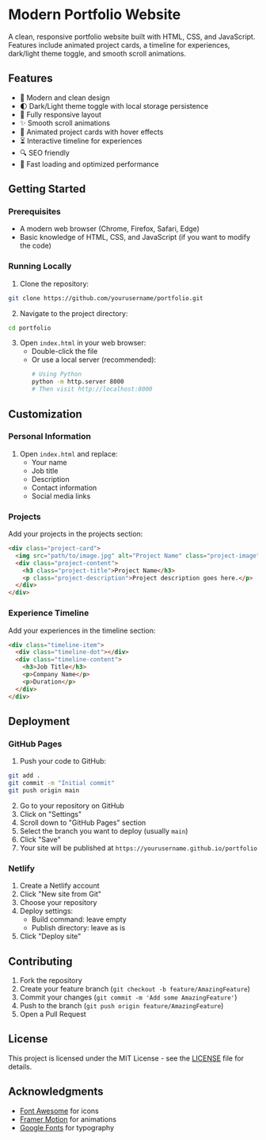 # Modern Portfolio Website

A clean, responsive portfolio website built with HTML, CSS, and JavaScript. Features include animated project cards, a timeline for experiences, dark/light theme toggle, and smooth scroll animations.

## Features

- 🎨 Modern and clean design
- 🌓 Dark/Light theme toggle with local storage persistence
- 📱 Fully responsive layout
- ✨ Smooth scroll animations
- 🎴 Animated project cards with hover effects
- ⏳ Interactive timeline for experiences
- 🔍 SEO friendly
- 🚀 Fast loading and optimized performance

## Getting Started

### Prerequisites

- A modern web browser (Chrome, Firefox, Safari, Edge)
- Basic knowledge of HTML, CSS, and JavaScript (if you want to modify the code)

### Running Locally

1. Clone the repository:

```bash
git clone https://github.com/yourusername/portfolio.git
```

2. Navigate to the project directory:

```bash
cd portfolio
```

3. Open `index.html` in your web browser:
   - Double-click the file
   - Or use a local server (recommended):
     ```bash
     # Using Python
     python -m http.server 8000
     # Then visit http://localhost:8000
     ```

## Customization

### Personal Information

1. Open `index.html` and replace:
   - Your name
   - Job title
   - Description
   - Contact information
   - Social media links

### Projects

Add your projects in the projects section:

```html
<div class="project-card">
  <img src="path/to/image.jpg" alt="Project Name" class="project-image" />
  <div class="project-content">
    <h3 class="project-title">Project Name</h3>
    <p class="project-description">Project description goes here.</p>
  </div>
</div>
```

### Experience Timeline

Add your experiences in the timeline section:

```html
<div class="timeline-item">
  <div class="timeline-dot"></div>
  <div class="timeline-content">
    <h3>Job Title</h3>
    <p>Company Name</p>
    <p>Duration</p>
  </div>
</div>
```

## Deployment

### GitHub Pages

1. Push your code to GitHub:

```bash
git add .
git commit -m "Initial commit"
git push origin main
```

2. Go to your repository on GitHub
3. Click on "Settings"
4. Scroll down to "GitHub Pages" section
5. Select the branch you want to deploy (usually `main`)
6. Click "Save"
7. Your site will be published at `https://yourusername.github.io/portfolio`

### Netlify

1. Create a Netlify account
2. Click "New site from Git"
3. Choose your repository
4. Deploy settings:
   - Build command: leave empty
   - Publish directory: leave as is
5. Click "Deploy site"

## Contributing

1. Fork the repository
2. Create your feature branch (`git checkout -b feature/AmazingFeature`)
3. Commit your changes (`git commit -m 'Add some AmazingFeature'`)
4. Push to the branch (`git push origin feature/AmazingFeature`)
5. Open a Pull Request

## License

This project is licensed under the MIT License - see the [LICENSE](LICENSE) file for details.

## Acknowledgments

- [Font Awesome](https://fontawesome.com/) for icons
- [Framer Motion](https://www.framer.com/motion/) for animations
- [Google Fonts](https://fonts.google.com/) for typography
